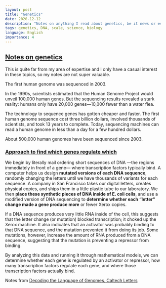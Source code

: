 ```yaml
---
layout: post
title: "Genetics"
date: 2020-12-12
description: "Notes on anything I read about genetics, be it news or essays. This is far from my area of expertise."
tags: genetics, DNA, scale, science, biology
language: English
importance: 4
---
```


## [Notes on genetics](#notes-on-genetics)
This is quite far from my area of expertise and I only have a casual interest in these topics, so my notes are not super valuable.


The first human genome was sequenced in 2003. 

In the 1990s, scientists estimated that the Human Genome Project would unveil 100,000 human genes. But the sequencing results revealed a stark reality: humans only have 20,000 genes—10,000 fewer than a water flea.

The technology to sequence genes has gotten cheaper and faster. The first human genome sequence cost three billion dollars, involved thousands of scientists, and took 13 years to complete. Today, sequencing machines can read a human genome in less than a day for a few hundred dollars.

About 500,000 human genomes have been sequenced since 2003.

### [Approach to find which genes regulate which](#approach-to-find-which-genes-regulate-which)

We begin by literally mail ordering short sequences of DNA —the regions immediately in front of a gene— where transcription factors typically bind. A computer helps us design **mutated versions of each DNA sequence**, randomly changing the letters until we have thousands of variants for each sequence. A company in San Francisco takes our digital letters, creates physical copies, and ships them in a little plastic tube to our laboratory. We then **place these synthetic pieces of DNA inside of E. coli cells**, and use a modified version of DNA sequencing to **determine whether each “letter” change made a gene produce more** or fewer Xerox copies.

If a DNA sequence produces very little RNA inside of the cell, this suggests that the letter change (or mutation) blocked transcription; it choked up the Xerox machine. It also indicates that an activator was probably binding to that DNA sequence, and the mutation prevented it from doing its job. Some mutations, however, increase the amount of RNA produced from a DNA sequence, suggesting that the mutation is preventing a repressor from binding.

By analyzing this data and running it through mathematical models, we can determine whether each gene is regulated by an activator or repressor, how many transcription factors regulate each gene, and where those transcription factors actually bind.

Notes from [Decoding the Language of Genomes, Caltech Letters](https://caltechletters.org/science/decoding-the-language-of-genomes)

